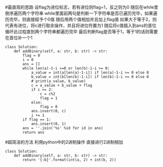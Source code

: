 #最直观的思路
设flag为进位标志，若有进位则flag=1，反之则为0
随后在while里倒序遍历两个字符串
while里面前两句是判断一下字符串是否已遍历完毕，如果遍历完毕，则直接赋予个0值
随后用两个值相加并且加上flag值
如果大于等于2，则代表有进位，将c进行取余操作，并且将进位符置为1
随后将c值插入到ans的首位
循环此过程直到两个字符串都遍历完毕
最后判断flag是否等于1，等于1的话则需要在首位补一个1

```shell
class Solution:
    def addBinary(self, a: str, b: str) -> str:
        flag = 0
        i = 0
        ans = []
        while len(a)-1-i >=0 or len(b)-1-i >= 0:
            a_value = int(a[len(a)-1-i]) if len(a)-1-i >= 0 else 0
            b_value = int(b[len(b)-1-i]) if len(b)-1-i >= 0 else 0
            # print(a_value, b_value)
            c = a_value + b_value + flag
            if c >= 2:
                c = c%2
                flag = 1
            else:
                flag = 0
            ans.insert(0, c)
            i += 1
        if flag == 1:
            ans.insert(0, 1)
        ans = ''.join('%s' %id for id in ans)
        return ans
```

#超简洁的方法
利用python中的2进制操作
直接进行2进制相加

```shell
class Solution:
    def addBinary(self, a: str, b: str) -> str:
        return '{:b}'.format(int(a, 2) + int(b, 2))
```
